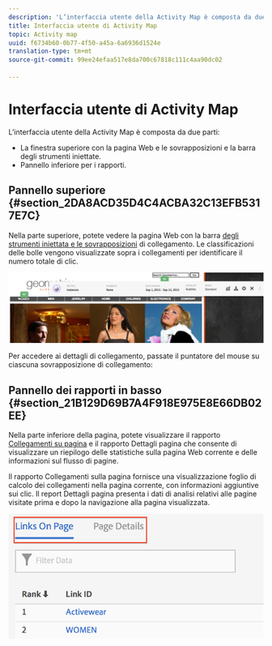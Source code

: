 ```yaml
---
description: 'L’interfaccia utente della Activity Map è composta da due parti '
title: Interfaccia utente di Activity Map
topic: Activity map
uuid: f6734b60-0b77-4f50-a45a-6a6936d1524e
translation-type: tm+mt
source-git-commit: 99ee24efaa517e8da700c67818c111c4aa90dc02

---
```



# Interfaccia utente di Activity Map

L’interfaccia utente della Activity Map è composta da due parti:

* La finestra superiore con la pagina Web e le sovrapposizioni e la barra degli strumenti iniettate.
* Pannello inferiore per i rapporti.

## Pannello superiore {#section_2DA8ACD35D4C4ACBA32C13EFB5317E7C}

Nella parte superiore, potete vedere la pagina Web con la barra [degli strumenti iniettata e le sovrapposizioni](/help/analyze/activity-map/activitymap-standard-live.md) di [](/help/analyze/activity-map/activitymap-gainerslosers.md)collegamento. Le classificazioni delle bolle vengono visualizzate sopra i collegamenti per identificare il numero totale di clic.

![](assets/top_panel.png)

Per accedere ai dettagli di collegamento, passate il puntatore del mouse su ciascuna sovrapposizione di collegamento:

## Pannello dei rapporti in basso {#section_21B129D69B7A4F918E975E8E66DB02EE}

Nella parte inferiore della pagina, potete visualizzare il rapporto [Collegamenti su pagina](/help/analyze/activity-map/activitymap-links-report.md) e il rapporto Dettagli [](/help/analyze/activity-map/activitymap-page-flow.md) pagina che consente di visualizzare un riepilogo delle statistiche sulla pagina Web corrente e delle informazioni sul flusso di pagine.

Il rapporto Collegamenti sulla pagina fornisce una visualizzazione foglio di calcolo dei collegamenti nella pagina corrente, con informazioni aggiuntive sui clic. Il report Dettagli pagina presenta i dati di analisi relativi alle pagine visitate prima e dopo la navigazione alla pagina visualizzata.

![](assets/bottom_panel.png)

